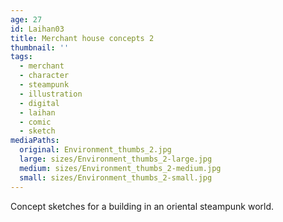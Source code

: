 ```yaml
---
age: 27
id: Laihan03
title: Merchant house concepts 2
thumbnail: ''
tags:
  - merchant
  - character
  - steampunk
  - illustration
  - digital
  - laihan
  - comic
  - sketch
mediaPaths:
  original: Environment_thumbs_2.jpg
  large: sizes/Environment_thumbs_2-large.jpg
  medium: sizes/Environment_thumbs_2-medium.jpg
  small: sizes/Environment_thumbs_2-small.jpg
---
```

Concept sketches for a building in an oriental steampunk world.